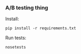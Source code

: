 ### A/B testing thing

Install:

```
pip install -r requirements.txt

```

Run tests:

```
nosetests
```